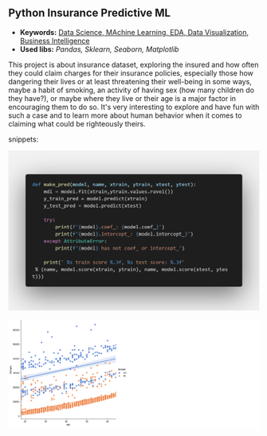 ## Python Insurance Predictive ML

  - **Keywords:** [Data Science, MAchine Learning, EDA, Data Visualization, Business Intelligence]()
  - **Used libs:** *Pandas, Sklearn, Seaborn, Matplotlib*

This project is about insurance dataset, exploring the insured and how often they could claim charges for their insurance policies, especially those how dangering their lives or at least threatening their well-being in some ways, maybe a habit of smoking, an activity of having sex (how many children do they have?), or maybe where they live or their age is a major factor in encouraging them to do so. 
It's very interesting to explore and have fun with such a case and to learn more about human behavior when it comes to claiming what could be righteously theirs.

snippets:

![](code.png)

![](insurance.png)
